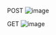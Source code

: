 POST
![image](https://github.com/user-attachments/assets/bca90456-f0f0-4dd9-8634-cc6f36a96089)

GET
![image](https://github.com/user-attachments/assets/e49f2fe2-aa01-42e3-88a3-b87b1777d736)
